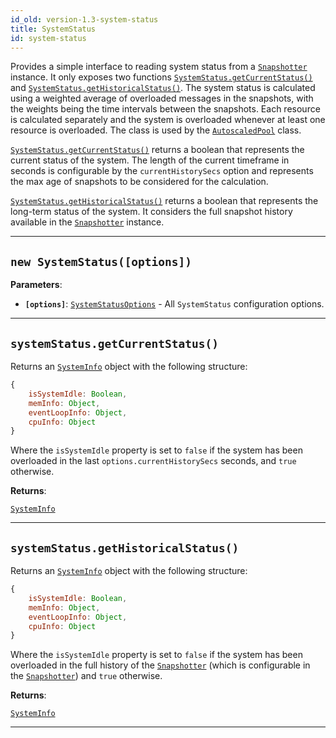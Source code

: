 ```yaml
---
id_old: version-1.3-system-status
title: SystemStatus
id: system-status
---
```


<a name="systemstatus"></a>

Provides a simple interface to reading system status from a [`Snapshotter`](../api/snapshotter) instance. It only exposes two functions
[`SystemStatus.getCurrentStatus()`](../api/system-status#getcurrentstatus) and
[`SystemStatus.getHistoricalStatus()`](../api/system-status#gethistoricalstatus). The system status is calculated using a weighted average of
overloaded messages in the snapshots, with the weights being the time intervals between the snapshots. Each resource is calculated separately and the
system is overloaded whenever at least one resource is overloaded. The class is used by the [`AutoscaledPool`](../api/autoscaled-pool) class.

[`SystemStatus.getCurrentStatus()`](../api/system-status#getcurrentstatus) returns a boolean that represents the current status of the system. The
length of the current timeframe in seconds is configurable by the `currentHistorySecs` option and represents the max age of snapshots to be considered
for the calculation.

[`SystemStatus.getHistoricalStatus()`](../api/system-status#gethistoricalstatus) returns a boolean that represents the long-term status of the system.
It considers the full snapshot history available in the [`Snapshotter`](../api/snapshotter) instance.

---

<a name="systemstatus"></a>

## `new SystemStatus([options])`

**Parameters**:

-   **`[options]`**: [`SystemStatusOptions`](../typedefs/system-status-options) - All `SystemStatus` configuration options.

---

<a name="getcurrentstatus"></a>

## `systemStatus.getCurrentStatus()`

Returns an [`SystemInfo`](../typedefs/system-info) object with the following structure:

```javascript
{
    isSystemIdle: Boolean,
    memInfo: Object,
    eventLoopInfo: Object,
    cpuInfo: Object
}
```

Where the `isSystemIdle` property is set to `false` if the system has been overloaded in the last `options.currentHistorySecs` seconds, and `true`
otherwise.

**Returns**:

[`SystemInfo`](../typedefs/system-info)

---

<a name="gethistoricalstatus"></a>

## `systemStatus.getHistoricalStatus()`

Returns an [`SystemInfo`](../typedefs/system-info) object with the following structure:

```javascript
{
    isSystemIdle: Boolean,
    memInfo: Object,
    eventLoopInfo: Object,
    cpuInfo: Object
}
```

Where the `isSystemIdle` property is set to `false` if the system has been overloaded in the full history of the [`Snapshotter`](../api/snapshotter)
(which is configurable in the [`Snapshotter`](../api/snapshotter)) and `true` otherwise.

**Returns**:

[`SystemInfo`](../typedefs/system-info)

---
